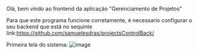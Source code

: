 Olá, bem vindo ao frontend da aplicação "Gerenciamento de Projetos"

Para que este programa funcione corretamente, é necessario configurar o seu backend que está no sequinte link:https://github.com/samuelesdras/projectsControlBack/


Primeira tela do sistema:
![image](https://user-images.githubusercontent.com/59837423/115007824-c8650c00-9e80-11eb-93cf-fddd580f242d.png)
